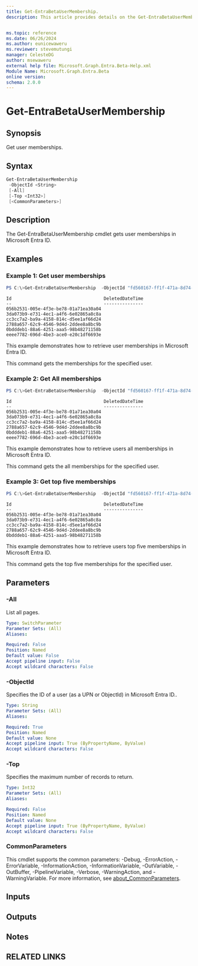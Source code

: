 ```yaml
---
title: Get-EntraBetaUserMembership.
description: This article provides details on the Get-EntraBetaUserMembership command.


ms.topic: reference
ms.date: 06/26/2024
ms.author: eunicewaweru
ms.reviewer: stevemutungi
manager: CelesteDG
author: msewaweru
external help file: Microsoft.Graph.Entra.Beta-Help.xml
Module Name: Microsoft.Graph.Entra.Beta
online version:
schema: 2.0.0
---
```


# Get-EntraBetaUserMembership

## Synopsis
Get user memberships.

## Syntax

```powershell
Get-EntraBetaUserMembership 
 -ObjectId <String> 
 [-All] 
 [-Top <Int32>] 
 [<CommonParameters>]
```

## Description
The Get-EntraBetaUserMembership cmdlet gets user memberships in Microsoft Entra ID.

## Examples

### Example 1: Get user memberships
```powershell
PS C:\>Get-EntraBetaUserMembership  -ObjectId "fd560167-ff1f-471a-8d74-3b0070abcea1"
```

```output
Id                                   DeletedDateTime
--                                   ---------------
056b2531-005e-4f3e-be78-01a71ea30a04
3da073b9-e731-4ec1-a4f6-6e02865a8c8a
cc3cc7a2-ba9a-4158-814c-d5ee1af66d24
2788a657-62c9-4546-9d4d-2ddee8a8bc9b
0bdddeb1-88a6-4251-aaa5-98b48271158b
eeee7782-696d-4be3-ace0-e20c1df6693e
```

This example demonstrates how to retrieve user memberships in Microsoft Entra ID.  

This command gets the memberships for the specified user.

### Example 2: Get All memberships
```powershell
PS C:\>Get-EntraBetaUserMembership  -ObjectId "fd560167-ff1f-471a-8d74-3b0070abcea1" -All
```

```output
Id                                   DeletedDateTime
--                                   ---------------
056b2531-005e-4f3e-be78-01a71ea30a04
3da073b9-e731-4ec1-a4f6-6e02865a8c8a
cc3cc7a2-ba9a-4158-814c-d5ee1af66d24
2788a657-62c9-4546-9d4d-2ddee8a8bc9b
0bdddeb1-88a6-4251-aaa5-98b48271158b
eeee7782-696d-4be3-ace0-e20c1df6693e
```

This example demonstrates how to retrieve users all memberships in Microsoft Entra ID.  

This command gets the all memberships for the specified user.

### Example 3: Get top five memberships
```powershell
PS C:\>Get-EntraBetaUserMembership  -ObjectId "fd560167-ff1f-471a-8d74-3b0070abcea1" -Top 5
```

```output
Id                                   DeletedDateTime
--                                   ---------------
056b2531-005e-4f3e-be78-01a71ea30a04
3da073b9-e731-4ec1-a4f6-6e02865a8c8a
cc3cc7a2-ba9a-4158-814c-d5ee1af66d24
2788a657-62c9-4546-9d4d-2ddee8a8bc9b
0bdddeb1-88a6-4251-aaa5-98b48271158b
```

This example demonstrates how to retrieve users top five memberships in Microsoft Entra ID.  

This command gets the top five memberships for the specified user.

## Parameters

### -All
List all pages.

```yaml
Type: SwitchParameter
Parameter Sets: (All)
Aliases:

Required: False
Position: Named
Default value: False
Accept pipeline input: False
Accept wildcard characters: False
```

### -ObjectId
Specifies the ID of a user (as a UPN or ObjectId) in Microsoft Entra ID..

```yaml
Type: String
Parameter Sets: (All)
Aliases:

Required: True
Position: Named
Default value: None
Accept pipeline input: True (ByPropertyName, ByValue)
Accept wildcard characters: False
```

### -Top
Specifies the maximum number of records to return.

```yaml
Type: Int32
Parameter Sets: (All)
Aliases:

Required: False
Position: Named
Default value: None
Accept pipeline input: True (ByPropertyName, ByValue)
Accept wildcard characters: False
```

### CommonParameters
This cmdlet supports the common parameters: -Debug, -ErrorAction, -ErrorVariable, -InformationAction, -InformationVariable, -OutVariable, -OutBuffer, -PipelineVariable, -Verbose, -WarningAction, and -WarningVariable. For more information, see [about_CommonParameters](https://go.microsoft.com/fwlink/?LinkID=113216).

## Inputs

## Outputs

## Notes

## RELATED LINKS